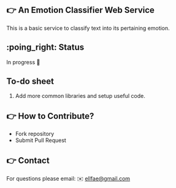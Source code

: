 ## :point_right: An Emotion Classifier Web Service
This is a  basic service to classify text into its pertaining emotion.

## :poing_right: Status
In progress :construction_worker:

## To-do sheet
1. Add more common libraries and setup useful code.

## :point_right: How to Contribute?
* Fork repository
* Submit Pull Request 

## :point_right: Contact
For questions please email: :envelope: ellfae@gmail.com
